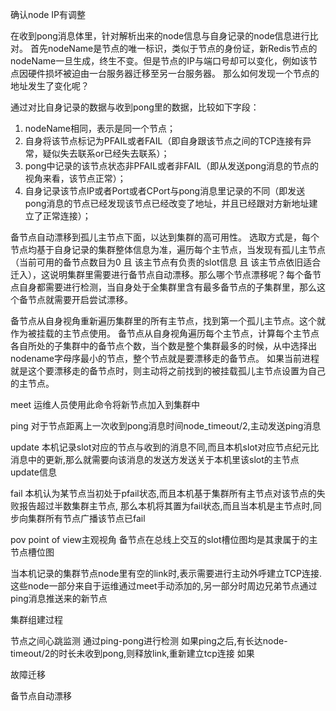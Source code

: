 
确认node IP有调整

在收到pong消息体里，针对解析出来的node信息与自身记录的node信息进行比对。
首先nodeName是节点的唯一标识，类似于节点的身份证，新Redis节点的nodeName一旦生成，终生不变。但是节点的IP与端口号却可以变化，例如该节点因硬件损坏被迫由一台服务器迁移至另一台服务器。
那么如何发现一个节点的地址发生了变化呢？

通过对比自身记录的数据与收到pong里的数据，比较如下字段：
1. nodeName相同，表示是同一个节点；
2. 自身将该节点标记为PFAIL或者FAIL（即自身跟该节点之间的TCP连接有异常，疑似失去联系or已经失去联系）；
3. pong中记录的该节点状态非PFAIL或者非FAIL（即从发送pong消息的节点的视角来看，该节点正常）；
4. 自身记录该节点IP或者Port或者CPort与pong消息里记录的不同（即发送pong消息的节点已经发现该节点已经改变了地址，并且已经跟对方新地址建立了正常连接）；


备节点自动漂移到孤儿主节点下面，以达到集群的高可用性。
选取方式是，每个节点均基于自身记录的集群整体信息为准，遍历每个主节点，当发现有孤儿主节点（当前可用的备节点数目为0 且 该主节点有负责的slot信息 且 该主节点依旧适合迁入），这说明集群里需要进行备节点自动漂移。那么哪个节点漂移呢？每个备节点自身都需要进行检测，当自身处于全集群里含有最多备节点的子集群里，那么这个备节点就需要开启尝试漂移。

备节点从自身视角重新遍历集群里的所有主节点，找到第一个孤儿主节点。这个就作为被挂载的主节点使用。
备节点从自身视角遍历每个主节点，计算每个主节点各自所处的子集群中的备节点个数，当个数是整个集群最多的时候，从中选择出nodename字母序最小的节点，整个节点就是要漂移走的备节点。
如果当前进程就是这个要漂移走的备节点时，则主动将之前找到的被挂载孤儿主节点设置为自己的主节点。

meet 运维人员使用此命令将新节点加入到集群中

ping 对于节点距离上一次收到pong消息时间node_timeout/2,主动发送ping消息

update 本机记录slot对应的节点与收到的消息不同,而且本机slot对应节点纪元比消息中的更新,那么就需要向该消息的发送方发送关于本机里该slot的主节点update信息

fail 本机认为某节点当初处于pfail状态,而且本机基于集群所有主节点对该节点的失败报告超过半数集群主节点, 那么本机将其置为fail状态,而且当本机是主节点时,同步向集群所有节点广播该节点已fail

pov point of view主观视角
备节点在总线上交互的slot槽位图均是其隶属于的主节点槽位图

当本机记录的集群节点node里有空的link时,表示需要进行主动外呼建立TCP连接.
这些node一部分来自于运维通过meet手动添加的,另一部分时周边兄弟节点通过ping消息推送来的新节点

集群组建过程

节点之间心跳监测
通过ping-pong进行检测
如果ping之后,有长达node-timeout/2的时长未收到pong,则释放link,重新建立tcp连接
如果

故障迁移

备节点自动漂移

